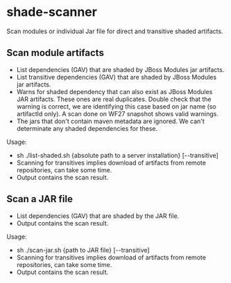 # shade-scanner
Scan modules or individual Jar file for direct and transitive shaded artifacts.

## Scan module artifacts 

* List dependencies (GAV) that are shaded by JBoss Modules jar artifacts.
* List transitive dependencies (GAV) that are shaded by JBoss Modules jar artifacts.
* Warns for shaded dependency that can also exist as JBoss Modules JAR artifacts. These ones are real duplicates. Double check that 
the warning is correct, we are identifying this case based on jar name (so artifactId only). A scan done on WF27 snapshot shows valid warnings.
* The jars that don't contain maven metadata are ignored. We can't determinate any shaded dependencies for these.

Usage:
* sh ./list-shaded.sh {absolute path to a server installation} [--transitive]
* Scanning for transitives implies download of artifacts from remote repositories, can take some time.
* Output contains the scan result.

## Scan a JAR file

* List dependencies (GAV) that are shaded by the JAR file.
* Output contains the scan result.

Usage:
* sh ./scan-jar.sh {path to JAR file} [--transitive]
* Scanning for transitives implies download of artifacts from remote repositories, can take some time.
* Output contains the scan result.
